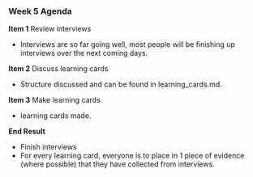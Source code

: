 ### Week 5 Agenda

**Item 1**
Review interviews
- Interviews are so far going well, most people will be finishing up interviews over the next coming days. 

**Item 2**
Discuss learning cards
- Structure discussed and can be found in learning_cards.md.

**Item 3**
Make learning  cards
- learning cards made.

**End Result**
- Finish interviews
- For every learning card, everyone is to place in 1 piece of evidence (where possible) that they have collected from interviews. 
